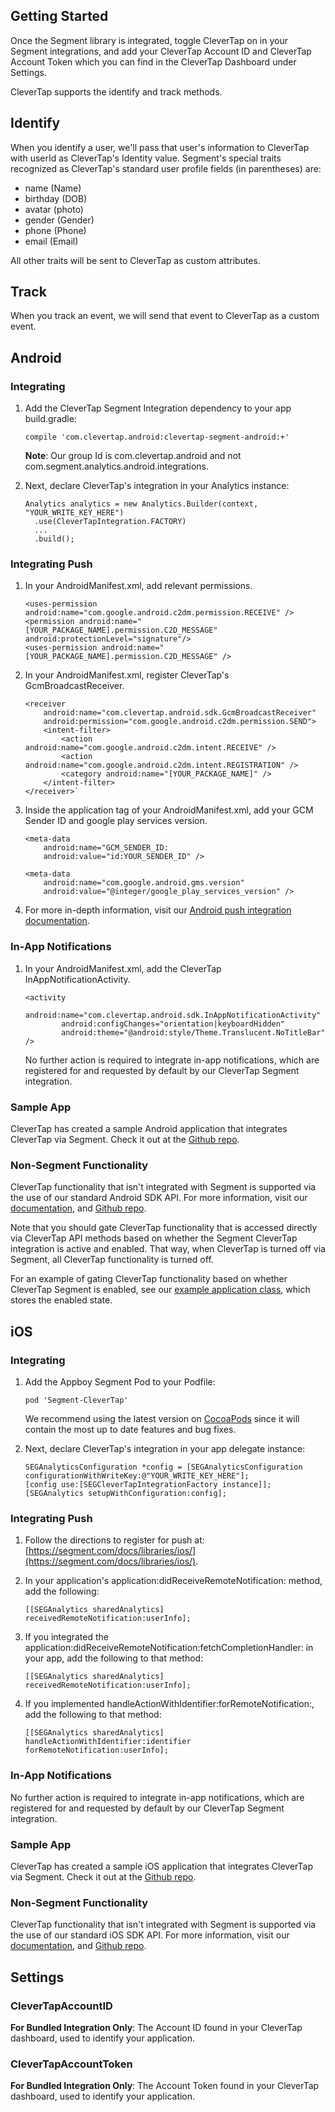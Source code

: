 ## Getting Started

Once the Segment library is integrated, toggle CleverTap on in your Segment integrations, and add your CleverTap Account ID and CleverTap Account Token which you can find in the CleverTap Dashboard under Settings.

CleverTap supports the identify and track methods.

## Identify

When you identify a user, we'll pass that user's information to CleverTap with userId as CleverTap's Identity value. Segment's special traits recognized as CleverTap's standard user profile fields (in parentheses) are:

- name (Name)
- birthday (DOB)
- avatar (photo)
- gender (Gender)
- phone (Phone)
- email (Email)

All other traits will be sent to CleverTap as custom attributes.


## Track

When you track an event, we will send that event to CleverTap as a custom event.


## Android

### Integrating

1. Add the CleverTap Segment Integration dependency to your app build.gradle:

    `compile 'com.clevertap.android:clevertap-segment-android:+'`

    **Note**: Our group Id is com.clevertap.android and not com.segment.analytics.android.integrations.

2. Next, declare CleverTap's integration in your Analytics instance:

   ``` 
   Analytics analytics = new Analytics.Builder(context, "YOUR_WRITE_KEY_HERE")  
     .use(CleverTapIntegration.FACTORY)  
     ...  
     .build();  
   ```

### Integrating Push     

1. In your AndroidManifest.xml, add relevant permissions.  

    ```
    <uses-permission android:name="com.google.android.c2dm.permission.RECEIVE" />
    <permission android:name="[YOUR_PACKAGE_NAME].permission.C2D_MESSAGE" android:protectionLevel="signature"/>
    <uses-permission android:name="[YOUR_PACKAGE_NAME].permission.C2D_MESSAGE" />
    ```

2. In your AndroidManifest.xml, register CleverTap's GcmBroadcastReceiver.  

    ```
    <receiver
        android:name="com.clevertap.android.sdk.GcmBroadcastReceiver"
        android:permission="com.google.android.c2dm.permission.SEND">  
        <intent-filter>  
            <action android:name="com.google.android.c2dm.intent.RECEIVE" />  
            <action android:name="com.google.android.c2dm.intent.REGISTRATION" />  
            <category android:name="[YOUR_PACKAGE_NAME]" />  
        </intent-filter>  
    </receiver>`  
    ```

3. Inside the application tag of your AndroidManifest.xml, add your GCM Sender ID and google play services version.

    ```
    <meta-data  
        android:name="GCM_SENDER_ID:    
        android:value="id:YOUR_SENDER_ID" />  
    ```    
    ```
    <meta-data  
        android:name="com.google.android.gms.version"  
        android:value="@integer/google_play_services_version" />    
    ```

4. For more in-depth information, visit our [Android push integration documentation](https://support.clevertap.com/integration/android-sdk/#push-notification-support).

### In-App Notifications

1. In your AndroidManifest.xml, add the CleverTap InAppNotificationActivity.

    ```
    <activity  
            android:name="com.clevertap.android.sdk.InAppNotificationActivity"  
            android:configChanges="orientation|keyboardHidden"  
            android:theme="@android:style/Theme.Translucent.NoTitleBar" />  
    ```

    No further action is required to integrate in-app notifications, which are registered for and requested by default by our CleverTap Segment integration.


### Sample App

CleverTap has created a sample Android application that integrates CleverTap via Segment. Check it out at the [Github repo](https://github.com/CleverTap/clevertap-segment-android-example).

### Non-Segment Functionality

CleverTap functionality that isn't integrated with Segment is supported via the use of our standard Android SDK API. For more information, visit our [documentation](https://support.clevertap.com/integration/android-sdk/), and [Github repo](https://github.com/CleverTap/clevertap-android-sdk).

Note that you should gate CleverTap functionality that is accessed directly via CleverTap API methods based on whether the Segment CleverTap integration is active and enabled. That way, when CleverTap is turned off via Segment, all CleverTap functionality is turned off.

For an example of gating CleverTap functionality based on whether CleverTap Segment is enabled, see our [example application class](https://github.com/CleverTap/clevertap-segment-android-example/blob/master/app/src/main/java/com/clevertap/segmenttest/CleverTapSegmentApplication.java), which stores the enabled state.



## iOS 

### Integrating

1. Add the Appboy Segment Pod to your Podfile:

    `pod 'Segment-CleverTap'`

    We recommend using the latest version on [CocoaPods](https://cocoapods.org/pods/Segment-CleverTap) since it will contain the most up to date features and bug fixes.

2. Next, declare CleverTap's integration in your app delegate instance:

    ```
    SEGAnalyticsConfiguration *config = [SEGAnalyticsConfiguration configurationWithWriteKey:@"YOUR_WRITE_KEY_HERE"];
    [config use:[SEGCleverTapIntegrationFactory instance]];
    [SEGAnalytics setupWithConfiguration:config];
    ```

### Integrating Push     

1. Follow the directions to register for push at: [https://segment.com/docs/libraries/ios/](https://segment.com/docs/libraries/ios/).

2. In your application's application:didReceiveRemoteNotification: method, add the following:

    `[[SEGAnalytics sharedAnalytics] receivedRemoteNotification:userInfo];`

3. If you integrated the application:didReceiveRemoteNotification:fetchCompletionHandler: in your app, add the following to that method:

    `[[SEGAnalytics sharedAnalytics] receivedRemoteNotification:userInfo];`

4. If you implemented handleActionWithIdentifier:forRemoteNotification:, add the following to that method:

    `[[SEGAnalytics sharedAnalytics] handleActionWithIdentifier:identifier forRemoteNotification:userInfo];`

### In-App Notifications

No further action is required to integrate in-app notifications, which are registered for and requested by default by our CleverTap Segment integration.

### Sample App

CleverTap has created a sample iOS application that integrates CleverTap via Segment. Check it out at the [Github repo](https://github.com/CleverTap/clevertap-segment-ios/tree/master/Example).

### Non-Segment Functionality

CleverTap functionality that isn't integrated with Segment is supported via the use of our standard iOS SDK API. For more information, visit our [documentation](https://support.clevertap.com/integration/ios-sdk/), and [Github repo](https://github.com/CleverTap/clevertap-ios-sdk).


## Settings

### CleverTapAccountID

**For Bundled Integration Only**: The Account ID  found in your CleverTap dashboard, used to identify your application.

### CleverTapAccountToken

**For Bundled Integration Only**: The Account Token  found in your CleverTap dashboard, used to identify your application.


